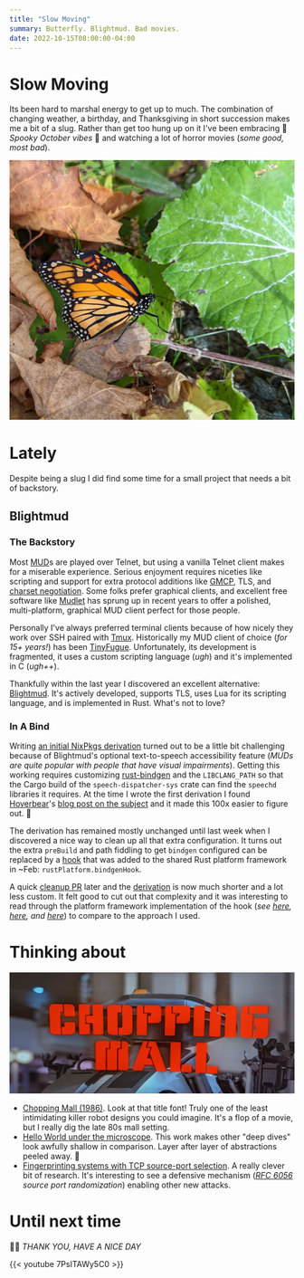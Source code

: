 ```yaml
---
title: "Slow Moving"
summary: Butterfly. Blightmud. Bad movies.
date: 2022-10-15T08:00:00-04:00
---
```


# Slow Moving

Its been hard to marshal energy to get up to much. The combination of changing
weather, a birthday, and Thanksgiving in short succession makes me a bit of
a slug. Rather than get too hung up on it I've been embracing :jack_o_lantern:
_Spooky October vibes_ :jack_o_lantern: and watching a lot of horror movies
(_some good, most bad_). 

![Monarch](./monarch.jpg)

# Lately

Despite being a slug I did find some time for a small project that needs a bit
of backstory.

## Blightmud

### The Backstory

Most [MUD]s are played over Telnet, but using a vanilla Telnet client makes for
a miserable experience. Serious enjoyment requires niceties like scripting and
support for extra protocol additions like [GMCP], TLS, and [charset
negotiation]. Some folks prefer graphical clients, and excellent free software
like [Mudlet] has sprung up in recent years to offer a polished, multi-platform,
graphical MUD client perfect for those people.

Personally I've always preferred terminal clients because of how nicely they
work over SSH paired with [Tmux]. Historically my MUD client of choice (_for 15+
years!_) has been [TinyFugue]. Unfortunately, its development is fragmented, it
uses a custom scripting language (_ugh_) and it's implemented in C (_ugh++_).

Thankfully within the last year I discovered an excellent alternative:
[Blightmud]. It's actively developed, supports TLS, uses Lua for its
scripting language, and is implemented in Rust. What's not to love?

[MUD]: https://en.wikipedia.org/wiki/MUD
[GMCP]: https://nexus.ironrealms.com/GMCP
[charset negotiation]: https://www.rfc-editor.org/rfc/rfc2066
[Mudlet]: https://www.mudlet.org/

[Tmux]: https://github.com/tmux/tmux
[TinyFugue]: https://en.wikipedia.org/wiki/TinyFugue

[Blightmud]: https://github.com/blightmud/blightmud

### In A Bind

Writing [an initial NixPkgs derivation][old-derivation] turned out to be
a little bit challenging because of Blightmud's optional text-to-speech
accessibility feature (_MUDs are quite popular with people that have visual
impairments_). Getting this working requires customizing [rust-bindgen]
and the `LIBCLANG_PATH` so that the Cargo build of the `speech-dispatcher-sys`
crate can find the `speechd` libraries it requires. At the time I wrote the
first derivation I found [Hoverbear]'s [blog post on the
subject][rust-bindgen-nix] and it made this 100x easier to figure out. :superhero:

The derivation has remained mostly unchanged until last week when I discovered
a nice way to clean up all that extra configuration. It turns out the extra
`preBuild` and path fiddling to get `bindgen` configured can be replaced by
a [hook][rust-hooks] that was added to the shared Rust platform framework in
~Feb: `rustPlatform.bindgenHook`.

A quick [cleanup PR] later and the [derivation][new-derivation] is now much
shorter and a lot less custom. It felt good to cut out that complexity and it
was interesting to read through the platform framework implementation of the
hook (_see [here][setup-hook], [here][hook-sh], and [here][wrapper-sh]_) to
compare to the approach I used.

[old-derivation]: https://github.com/NixOS/nixpkgs/commit/ae1bee344a09129db2c13d5564e632934b68cdaf
[rust-bindgen]: https://rust-lang.github.io/rust-bindgen/
[hoverbear]: https://twitter.com/a_hoverbear
[rust-bindgen-nix]: https://hoverbear.org/blog/rust-bindgen-in-nix/

[rust-hooks]: https://github.com/NixOS/nixpkgs/blob/master/doc/languages-frameworks/rust.section.md#hooks-hooks
[cleanup PR]: https://github.com/NixOS/nixpkgs/pull/194525
[new-derivation]: https://github.com/NixOS/nixpkgs/blob/deed43a7257ea861e00d627b98f0e62d2072d790/pkgs/games/blightmud/default.nix
[setup-hook]: https://github.com/NixOS/nixpkgs/blob/b784c5ae63dd288375af1b4d37b8a27dd8061887/pkgs/build-support/rust/hooks/default.nix#L94-L101
[hook-sh]: https://github.com/NixOS/nixpkgs/blob/b784c5ae63dd288375af1b4d37b8a27dd8061887/pkgs/build-support/rust/hooks/rust-bindgen-hook.sh
[wrapper-sh]: https://github.com/NixOS/nixpkgs/blob/8ff7b290e6dd47d7ed24c6d156ba60fc3c83f100/pkgs/development/tools/rust/bindgen/wrapper.sh

# Thinking about

![Chopping Mall](./choppingmall.jpg)

* [Chopping Mall (1986)][chopmall]. Look at that title font! Truly one of the
  least intimidating killer robot designs you could imagine. It's a flop of
  a movie, but I really dig the late 80s mall setting.
* [Hello World under the microscope][microscope]. This work makes other "deep
  dives" look awfully shallow in comparison. Layer after layer of abstractions
  peeled away. :microscope:
* [Fingerprinting systems with TCP source-port selection][fingerprinting].
  A really clever bit of research. It's interesting to see a defensive mechanism
  (_[RFC 6056] source port randomization_) enabling other new attacks.

[chopmall]: https://www.imdb.com/title/tt0090837/
[microscope]: https://gynvael.coldwind.pl/?lang=en&id=754
[fingerprinting]: https://lwn.net/SubscriberLink/910435/8edb2c6f835f960a/
[RFC 6056]: https://www.rfc-editor.org/rfc/rfc6056

# Until next time

:robot::speech_balloon: _THANK YOU, HAVE A NICE DAY_

{{< youtube 7PsITAWy5C0 >}}
